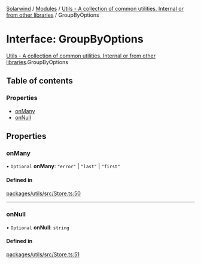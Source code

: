 [Solarwind](../README.md) / [Modules](../modules.md) / [Utils - A collection of common utilities. Internal or from other libraries](../modules/Utils___A_collection_of_common_utilities__Internal_or_from_other_libraries.md) / GroupByOptions

# Interface: GroupByOptions

[Utils - A collection of common utilities. Internal or from other libraries](../modules/Utils___A_collection_of_common_utilities__Internal_or_from_other_libraries.md).GroupByOptions

## Table of contents

### Properties

- [onMany](Utils___A_collection_of_common_utilities__Internal_or_from_other_libraries.GroupByOptions.md#onmany)
- [onNull](Utils___A_collection_of_common_utilities__Internal_or_from_other_libraries.GroupByOptions.md#onnull)

## Properties

### onMany

• `Optional` **onMany**: ``"error"`` \| ``"last"`` \| ``"first"``

#### Defined in

[packages/utils/src/Store.ts:50](https://github.com/antoniopresto/darch/blob/c5cd1c8/packages/utils/src/Store.ts#L50)

___

### onNull

• `Optional` **onNull**: `string`

#### Defined in

[packages/utils/src/Store.ts:51](https://github.com/antoniopresto/darch/blob/c5cd1c8/packages/utils/src/Store.ts#L51)
